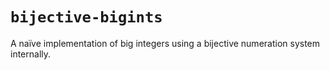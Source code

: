 # `bijective-bigints`

 A naïve implementation of big integers using a bijective numeration system internally.
